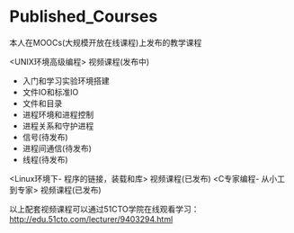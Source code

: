 # Published_Courses
本人在MOOCs(大规模开放在线课程)上发布的教学课程

<UNIX环境高级编程> 视频课程(发布中)
- 入门和学习实验环境搭建
- 文件IO和标准IO
- 文件和目录
- 进程环境和进程控制
- 进程关系和守护进程
- 信号(待发布)
- 进程间通信(待发布)
- 线程(待发布)

<Linux环境下- 程序的链接，装载和库> 视频课程(已发布)
<C专家编程- 从小工到专家> 视频课程(已发布)

以上配套视频课程可以通过51CTO学院在线观看学习：
http://edu.51cto.com/lecturer/9403294.html

